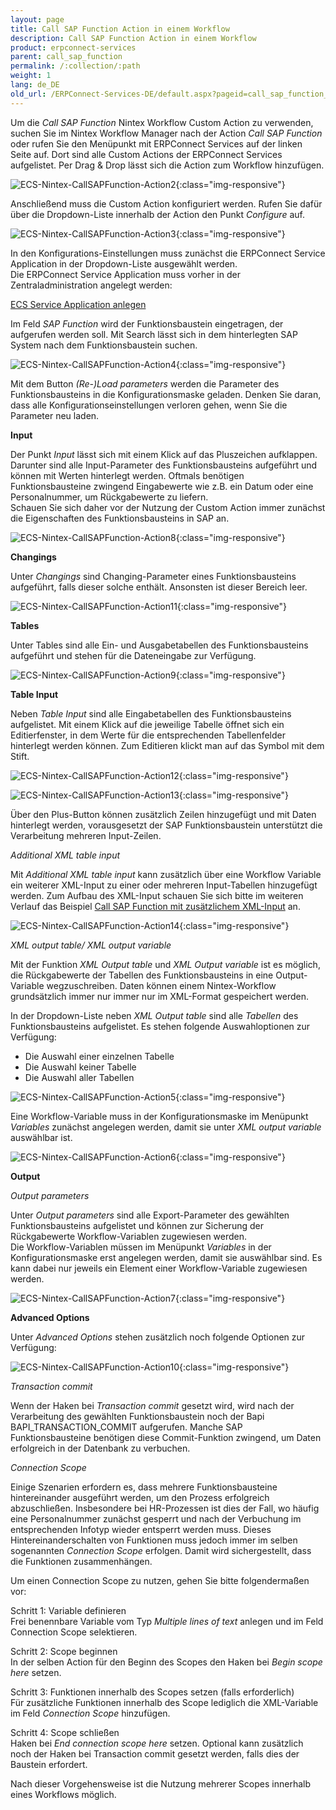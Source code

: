 ```yaml
---
layout: page
title: Call SAP Function Action in einem Workflow
description: Call SAP Function Action in einem Workflow
product: erpconnect-services
parent: call_sap_function
permalink: /:collection/:path
weight: 1
lang: de_DE
old_url: /ERPConnect-Services-DE/default.aspx?pageid=call_sap_function_action_in_einem_workflow
---
```


Um die *Call SAP Function* Nintex Workflow Custom Action zu verwenden, suchen Sie im Nintex Workflow Manager nach der Action *Call SAP Function* oder rufen Sie den Menüpunkt mit ERPConnect Services auf der linken Seite auf. Dort sind alle Custom Actions der ERPConnect Services aufgelistet. Per Drag & Drop lässt sich die Action zum Workflow hinzufügen.

![ECS-Nintex-CallSAPFunction-Action2](/img/content/ECS-Nintex-CallSAPFunction-Action2.png){:class="img-responsive"}

Anschließend muss die Custom Action konfiguriert werden. Rufen Sie dafür über die Dropdown-Liste innerhalb der Action den Punkt *Configure* auf. 

![ECS-Nintex-CallSAPFunction-Action3](/img/content/ECS-Nintex-CallSAPFunction-Action3.png){:class="img-responsive"}

In den Konfigurations-Einstellungen muss zunächst die ERPConnect Service Application in der Dropdown-Liste ausgewählt werden.<br>
Die ERPConnect Service Application muss vorher in der Zentraladministration angelegt werden: <br>

[ECS Service Application anlegen](../../../../ecs-de/ecs-runtime/ecs-konfiguration/ecs-application-anlegen) 

Im Feld *SAP Function* wird der Funktionsbaustein eingetragen, der aufgerufen werden soll. Mit Search lässt sich in dem hinterlegten SAP System nach dem Funktionsbaustein suchen. 

![ECS-Nintex-CallSAPFunction-Action4](/img/content/ECS-Nintex-CallSAPFunction-Action4.png){:class="img-responsive"}

Mit dem Button *(Re-)Load parameters* werden die Parameter des Funktionsbausteins in die Konfigurationsmaske geladen. Denken Sie daran, dass alle Konfigurationseinstellungen verloren gehen, wenn Sie die Parameter neu laden. 

**Input**

Der Punkt *Input* lässt sich mit einem Klick auf das Pluszeichen aufklappen. Darunter sind alle Input-Parameter des Funktionsbausteins aufgeführt und können mit Werten hinterlegt werden. Oftmals benötigen Funktionsbausteine zwingend Eingabewerte wie z.B. ein Datum oder eine Personalnummer, um Rückgabewerte zu liefern. <br>
Schauen Sie sich daher vor der Nutzung der Custom Action immer zunächst die Eigenschaften des Funktionsbausteins in SAP an. 

![ECS-Nintex-CallSAPFunction-Action8](/img/content/ECS-Nintex-CallSAPFunction-Action8.png){:class="img-responsive"}

**Changings**
            
Unter *Changings* sind Changing-Parameter eines Funktionsbausteins aufgeführt, falls dieser solche enthält. Ansonsten ist dieser Bereich leer.  

![ECS-Nintex-CallSAPFunction-Action11](/img/content/ECS-Nintex-CallSAPFunction-Action11.png){:class="img-responsive"}

**Tables**

Unter Tables sind alle Ein- und Ausgabetabellen des Funktionsbausteins aufgeführt und stehen für die Dateneingabe zur Verfügung.

![ECS-Nintex-CallSAPFunction-Action9](/img/content/ECS-Nintex-CallSAPFunction-Action9.png){:class="img-responsive"}

**Table Input**

Neben *Table Input* sind alle Eingabetabellen des Funktionsbausteins aufgelistet. Mit einem Klick auf die jeweilige Tabelle öffnet sich ein Editierfenster, in dem Werte für die entsprechenden Tabellenfelder hinterlegt werden können. Zum Editieren klickt man auf das Symbol mit dem Stift. 

![ECS-Nintex-CallSAPFunction-Action12](/img/content/ECS-Nintex-CallSAPFunction-Action12.png){:class="img-responsive"}

![ECS-Nintex-CallSAPFunction-Action13](/img/content/ECS-Nintex-CallSAPFunction-Action13.png){:class="img-responsive"}

Über den Plus-Button können zusätzlich Zeilen hinzugefügt und mit Daten hinterlegt werden, vorausgesetzt der SAP Funktionsbaustein unterstützt die Verarbeitung mehreren Input-Zeilen. 

*Additional XML table input*


Mit *Additional XML table input* kann zusätzlich über eine Workflow Variable ein weiterer XML-Input zu einer oder mehreren Input-Tabellen hinzugefügt werden. Zum Aufbau des XML-Input schauen Sie sich bitte im weiteren Verlauf das Beispiel [Call SAP Function mit zusätzlichem XML-Input](./call_sap_function_mit_zus_tzlichem_xml_input)  an. 

![ECS-Nintex-CallSAPFunction-Action14](/img/content/ECS-Nintex-CallSAPFunction-Action14.png){:class="img-responsive"}

*XML output table/ XML output variable*

Mit der Funktion *XML Output table* und *XML Output variable* ist es möglich, die Rückgabewerte der Tabellen des Funktionsbausteins in eine Output-Variable wegzuschreiben. Daten können einem Nintex-Workflow grundsätzlich immer nur immer nur im XML-Format gespeichert werden. <br>

In der Dropdown-Liste neben *XML Output table* sind alle *Tabellen* des Funktionsbausteins aufgelistet. Es stehen folgende Auswahloptionen zur Verfügung:

- Die Auswahl einer einzelnen Tabelle
- Die Auswahl keiner Tabelle 
- Die Auswahl aller Tabellen 

![ECS-Nintex-CallSAPFunction-Action5](/img/content/ECS-Nintex-CallSAPFunction-Action5.png){:class="img-responsive"}

Eine Workflow-Variable muss in der Konfigurationsmaske im Menüpunkt *Variables* zunächst angelegen werden, damit sie unter *XML output variable* auswählbar ist.     

![ECS-Nintex-CallSAPFunction-Action6](/img/content/ECS-Nintex-CallSAPFunction-Action6.png){:class="img-responsive"}

**Output**

*Output parameters*

Unter *Output parameters* sind alle Export-Parameter des gewählten Funktionsbausteins aufgelistet und können 
zur Sicherung der Rückgabewerte Workflow-Variablen zugewiesen werden. <br>
Die Workflow-Variablen müssen im Menüpunkt *Variables* in der Konfigurationsmaske erst angelegen werden, damit sie auswählbar sind. Es kann dabei nur jeweils ein Element einer Workflow-Variable zugewiesen werden.

![ECS-Nintex-CallSAPFunction-Action7](/img/content/ECS-Nintex-CallSAPFunction-Action7.png){:class="img-responsive"}

**Advanced Options**

Unter *Advanced Options* stehen zusätzlich noch folgende Optionen zur Verfügung:

![ECS-Nintex-CallSAPFunction-Action10](/img/content/ECS-Nintex-CallSAPFunction-Action10.png){:class="img-responsive"}

*Transaction commit* 

Wenn der Haken bei *Transaction commit* gesetzt wird, wird nach der Verarbeitung des gewählten Funktionsbaustein noch der Bapi BAPI_TRANSACTION_COMMIT aufgerufen. Manche SAP Funktionsbausteine benötigen diese Commit-Funktion zwingend, um Daten erfolgreich in der Datenbank zu verbuchen. 

*Connection Scope*

Einige Szenarien erfordern es, dass mehrere Funktionsbausteine hintereinander ausgeführt werden, um den Prozess erfolgreich abzuschließen. Insbesondere bei HR-Prozessen ist dies der Fall, wo häufig eine Personalnummer zunächst gesperrt und nach der Verbuchung im entsprechenden Infotyp wieder entsperrt werden muss. Dieses Hintereinanderschalten von Funktionen muss jedoch immer im selben sogenannten *Connection Scope* erfolgen. Damit wird sichergestellt, dass die Funktionen zusammenhängen.

Um einen Connection Scope zu nutzen, gehen Sie bitte folgendermaßen vor:

Schritt 1: Variable definieren<br>
Frei benennbare Variable vom Typ *Multiple lines of text* anlegen und im Feld Connection Scope selektieren. 

Schritt 2: Scope beginnen<br>
In der selben Action für den Beginn des Scopes den Haken bei *Begin scope here* setzen. 

Schritt 3: Funktionen innerhalb des Scopes setzen (falls erforderlich)<br>
Für zusätzliche Funktionen innerhalb des Scope lediglich die XML-Variable im Feld *Connection Scope* hinzufügen.

Schritt 4: Scope schließen <br>
Haken bei *End connection scope here* setzen. Optional kann zusätzlich noch der Haken bei Transaction commit gesetzt werden, falls dies der Baustein erfordert.  

Nach dieser Vorgehensweise ist die Nutzung mehrerer Scopes innerhalb eines Workflows möglich. 